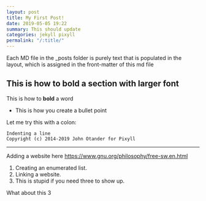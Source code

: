 ```yaml
---
layout: post
title: My First Post!
date: 2019-05-05 19:22
summary: This should update
categories: jekyll pixyll
permalink: "/:title/"
---
```

<!-- this language is called markdown. I think? -->

Each MD file in the _posts folder is purely text that is populated in the layout, which 
is assigned in the front-matter of this md file

## This is how to bold a section with larger font

This is how to **bold** a word 

- This is how you create a bullet point

Let me try this with a colon:

    Indenting a line
    Copyright (c) 2014-2019 John Otander for Pixyll

<!-- creating a solid line is the three dashes below -->
---

Adding a website here <https://www.gnu.org/philosophy/free-sw.en.html>

1. Creating an enumerated list.
2. Linking a website.
3. This is stupid if you need three to show up.

What about this 3